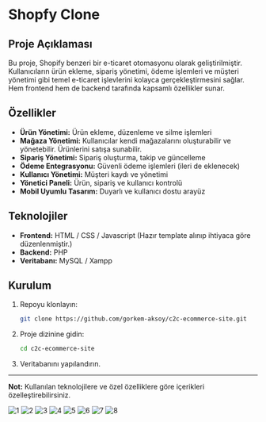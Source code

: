# Shopfy Clone

## Proje Açıklaması
Bu proje, Shopify benzeri bir e-ticaret otomasyonu olarak geliştirilmiştir. Kullanıcıların ürün ekleme, sipariş yönetimi, ödeme işlemleri ve müşteri yönetimi gibi temel e-ticaret işlevlerini kolayca gerçekleştirmesini sağlar. Hem frontend hem de backend tarafında kapsamlı özellikler sunar.

## Özellikler
- **Ürün Yönetimi:** Ürün ekleme, düzenleme ve silme işlemleri
- **Mağaza Yönetimi:** Kullanıcılar kendi mağazalarını oluşturabilir ve yönetebilir. Ürünlerini satışa sunabilir.
- **Sipariş Yönetimi:** Sipariş oluşturma, takip ve güncelleme
- **Ödeme Entegrasyonu:** Güvenli ödeme işlemleri (ileri de eklenecek)
- **Kullanıcı Yönetimi:** Müşteri kaydı ve yönetimi
- **Yönetici Paneli:** Ürün, sipariş ve kullanıcı kontrolü
- **Mobil Uyumlu Tasarım:** Duyarlı ve kullanıcı dostu arayüz

## Teknolojiler
- **Frontend:** HTML / CSS / Javascript (Hazır template alınıp ihtiyaca göre düzenlenmiştir.)
- **Backend:** PHP 
- **Veritabanı:** MySQL / Xampp

## Kurulum
1. Repoyu klonlayın:
   ```bash
   git clone https://github.com/gorkem-aksoy/c2c-ecommerce-site.git
   ```
2. Proje dizinine gidin:
   ```bash
   cd c2c-ecommerce-site
   ```
3. Veritabanını yapılandırın.

---

**Not:** Kullanılan teknolojilere ve özel özelliklere göre içerikleri özelleştirebilirsiniz.

![1](https://github.com/user-attachments/assets/ac384c6d-0da9-4c15-8f35-aeae84cd2637)
![2](https://github.com/user-attachments/assets/54f446d9-2f79-494b-9bf7-9e095c53df69)
![3](https://github.com/user-attachments/assets/c4f8d9d0-ab09-4f40-af62-eda797eb4796)
![4](https://github.com/user-attachments/assets/31c1d41c-adac-42e4-b50b-ff5f558c9f2e)
![5](https://github.com/user-attachments/assets/4e8d4839-285b-49d7-aa65-bebfb73191a1)
![6](https://github.com/user-attachments/assets/91c7fe29-b091-4cfb-8919-13771c20ef29)
![7](https://github.com/user-attachments/assets/b66321e1-9ae7-4d2d-872c-353f33563e0a)
![8](https://github.com/user-attachments/assets/968149e0-53aa-4bd8-996e-68228adf21bb)

